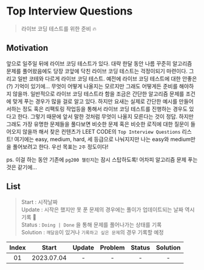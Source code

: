 # Top Interview Questions

> 라이브 코딩 테스트를 위한 준비 🔥

## Motivation

앞으로 일주일 뒤에 라이브 코딩 테스트가 있다. 대략 한달 동안 나름 꾸준히 알고리즘 문제를 풀어왔음에도 당장 코앞에 닥친 라이브 코딩 테스트는 걱정이되기 마련이다. 그리고 일반 코테와 다르게 라이브 코딩 테스트. 예전에 라이브 코딩 테스트에 대한 안좋은(?) 기억이 있기에... 무엇이 어떻게 나올지는 모르지만 그래도 어떻게든 준비를 해야하지 않을까. 일반적으로 라이브 코딩 테스트라 함을 조금은 간단한 알고리즘 문제를 조건에 맞게 푸는 경우가 많을 걸로 알고 있다. 하지만 요새는 실제로 간단한 예시를 만들어서하는 정도 혹은 리팩토링 작업등을 통해서 라이브 코딩 테스트를 진행하는 경우도 있다고 한다. 그렇기 때문에 앞서 말한 것처럼 무엇이 나올지 모른다는 것이 정답. 하지만 그래도 가장 유명한 문제들을 풀다보면 비슷한 문제 혹은 비슷한 로직에 대한 질문이 들어오지 않을까 해서 찾은 컨텐츠가 LEET CODE의 `Top Interview Questions` 리스트! 여기에는 easy, medium, hard, 세 등급으로 나눠지지만 나는 easy와 medium만을 풀어보려고 한다. 우선 목표는 `2주` 정도이다!

ps. 이걸 하는 동안 기존에 `pg200 챌린지`는 잠시 스탑하도록! 어차피 알고리즘 문제 푸는 것은 같기에...

## List

> Start : 시작날짜 <br />
> Update : 시작은 했지만 못 푼 문제의 경우에는 풀이가 업데이트되는 날짜 역시 기록 🌟 <br />
> Status : `Doing | Done` 을 통해 문제를 풀어나가는 상태를 기록 <br />
> Solution : `깨달음`이 있거나 `기록하고 싶은 문제`의 경우 기록할 예정 <br />

| Index |   Start    | Update | Problem | Status | Solution |
| :---: | :--------: | :----: | :-----: | :----: | :------: |
|  01   | 2023.07.04 |   -    |    -    |   -    |    -     |
